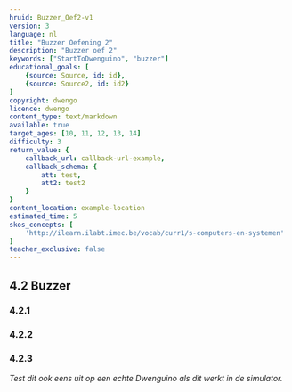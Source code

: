 ```yaml
---
hruid: Buzzer_Oef2-v1
version: 3
language: nl
title: "Buzzer Oefening 2"
description: "Buzzer oef 2"
keywords: ["StartToDwenguino", "buzzer"]
educational_goals: [
    {source: Source, id: id}, 
    {source: Source2, id: id2}
]
copyright: dwengo
licence: dwengo
content_type: text/markdown
available: true
target_ages: [10, 11, 12, 13, 14]
difficulty: 3
return_value: {
    callback_url: callback-url-example,
    callback_schema: {
        att: test,
        att2: test2
    }
}
content_location: example-location
estimated_time: 5
skos_concepts: [
    'http://ilearn.ilabt.imec.be/vocab/curr1/s-computers-en-systemen'
]
teacher_exclusive: false
---
```

## 4.2 Buzzer

### 4.2.1




### 4.2.2




### 4.2.3



*Test dit ook eens uit op een echte Dwenguino als dit werkt in de simulator.*